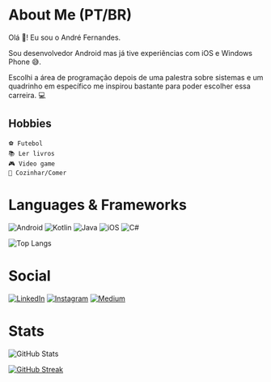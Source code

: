 # About Me (PT/BR)

Olá 👋! Eu sou o André Fernandes. 

Sou desenvolvedor Android mas já tive experiências com iOS e Windows Phone 😅.

Escolhi a área de programação depois de uma palestra sobre sistemas e um quadrinho em específico me inspirou bastante para poder escolher essa carreira. 💻 

## Hobbies

    ⚽ Futebol
    📚 Ler livros
    🎮 Video game
    🍔 Cozinhar/Comer

# Languages & Frameworks

![Android](https://img.shields.io/badge/Android-3DDC84?style=for-the-badge&logo=android&logoColor=white)
![Kotlin](https://img.shields.io/badge/kotlin-%237F52FF.svg?style=for-the-badge&logo=kotlin&logoColor=white)
![Java](https://img.shields.io/badge/java-%23ED8B00.svg?style=for-the-badge&logo=openjdk&logoColor=white)
![iOS](https://img.shields.io/badge/iOS-000000?style=for-the-badge&logo=ios&logoColor=white)
![C#](https://img.shields.io/badge/c%23-%23239120.svg?style=for-the-badge&logo=c-sharp&logoColor=white)

![Top Langs](https://github-readme-stats-git-masterrstaa-rickstaa.vercel.app/api/top-langs/?username=AndreFRSales&layout=compact&bg_color=000&border_color=512DA8&title_color=512DA8&text_color=FFF&hide_title=true)

# Social

[![LinkedIn](https://img.shields.io/badge/LinkedIn-000?style=for-the-badge&logo=linkedin&logoColor=0E76A8)](https://www.linkedin.com/in/andrefrsales/)
[![Instagram](https://img.shields.io/badge/Instagram-000?style=for-the-badge&logo=instagram)](https://www.linkedin.com/in/andrefrsales/)
[![Medium](https://img.shields.io/badge/Medium-000?style=for-the-badge&logo=medium)](https://medium.com/@andrefernandes.sales)

# Stats

![GitHub Stats](https://github-readme-stats.vercel.app/api?username=AndreFRSales&theme=transparent&bg_color=000&border_color=512DA8&show_icons=true&icon_color=536DFE&title_color=512DA8&text_color=FFF&hide_title=true)

[![GitHub Streak](https://streak-stats.demolab.com/?user=AndreFRSales&theme=bear&background=000&border=512DA8&dates=FFF&mode=weekly&fire=536DFE&ring=536DFE&currStreakNum=512DA8&currStreakLabel=536DFE&sideNums=512DA8&sideLabels=536DFE)](https://git.io/streak-stats)